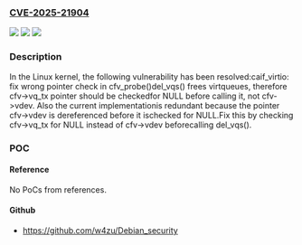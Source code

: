 ### [CVE-2025-21904](https://cve.mitre.org/cgi-bin/cvename.cgi?name=CVE-2025-21904)
![](https://img.shields.io/static/v1?label=Product&message=Linux&color=blue)
![](https://img.shields.io/static/v1?label=Version&message=0d2e1a2926b1839a4b74519e660739b2566c9386%3C%20990fff6980d0c1693d60a812f58dbf93eab0473f%20&color=brighgreen)
![](https://img.shields.io/static/v1?label=Vulnerability&message=n%2Fa&color=brighgreen)

### Description

In the Linux kernel, the following vulnerability has been resolved:caif_virtio: fix wrong pointer check in cfv_probe()del_vqs() frees virtqueues, therefore cfv->vq_tx pointer should be checkedfor NULL before calling it, not cfv->vdev. Also the current implementationis redundant because the pointer cfv->vdev is dereferenced before it ischecked for NULL.Fix this by checking cfv->vq_tx for NULL instead of cfv->vdev beforecalling del_vqs().

### POC

#### Reference
No PoCs from references.

#### Github
- https://github.com/w4zu/Debian_security


